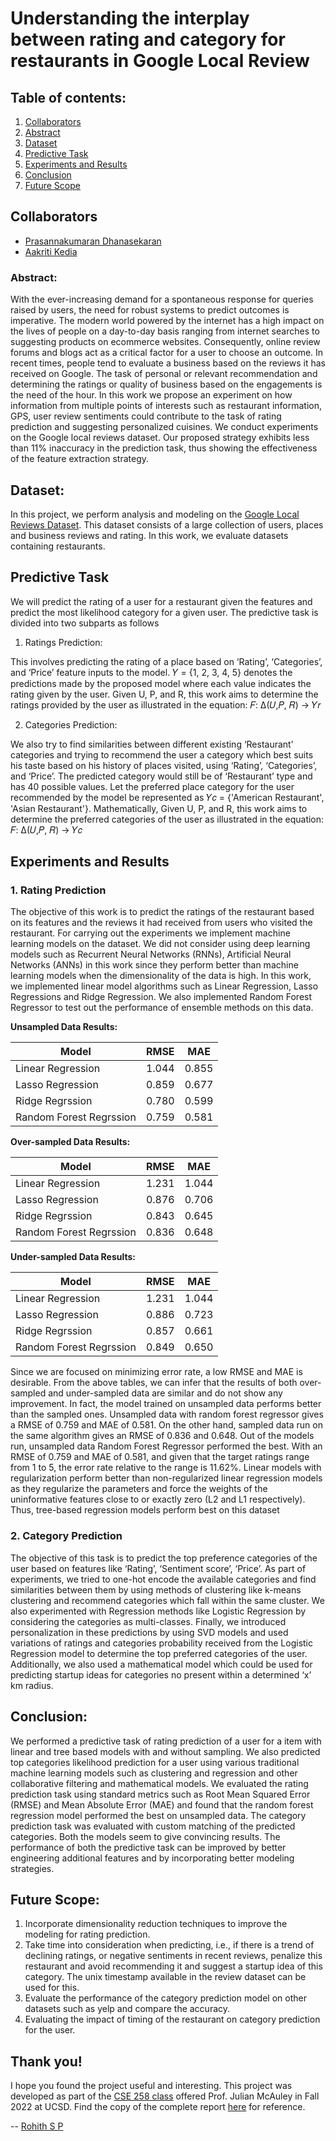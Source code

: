 # Understanding the interplay between rating and category for restaurants in Google Local Review

## Table of contents:
1. [Collaborators](#collaborators)
2. [Abstract](#abstract)
3. [Dataset](#data)
4. [Predictive Task](#task)
5. [Experiments and Results](#results)
6. [Conclusion](#conclusion)
7. [Future Scope](#future)

## Collaborators <a name="collaborators"></a>
* [Prasannakumaran Dhanasekaran](https://www.linkedin.com/in/prasannakumaran/)
* [Aakriti Kedia](https://www.linkedin.com/in/aakriti-kedia/)

### Abstract: <a name="abstract"></a>
With the ever-increasing demand for a spontaneous response for queries raised by users, the need for robust systems to predict outcomes is imperative. The modern world powered by the internet has a high impact on the lives of people on a day-to-day basis ranging from internet searches to suggesting products on ecommerce websites. Consequently, online review forums and blogs act as a critical factor for a user to choose an outcome. In recent times, people tend to evaluate a business based on the reviews it has received on Google. The task of personal or relevant recommendation and determining the ratings or quality of business based on the engagements is the need of the hour. In this work we propose an experiment on how information from multiple points of interests such as restaurant information, GPS, user review sentiments could contribute to the task of rating prediction and suggesting personalized cuisines. We conduct experiments on the Google local reviews dataset. Our proposed strategy exhibits less than 11% inaccuracy in the prediction task, thus showing the effectiveness of the feature extraction strategy.

## Dataset: <a name="data"></a>
In this project, we perform analysis and modeling on the [Google Local Reviews Dataset](https://doi.org/10.1145/3109859.3109882). This dataset consists of a large collection of users, places and business reviews and rating. In this work, we evaluate datasets containing restaurants.

## Predictive Task <a name="task"></a>
We will predict the rating of a user for a restaurant given the features and predict the most likelihood category for a given user. The predictive task
is divided into two subparts as follows

1. Ratings Prediction:

This involves predicting the rating of a place based on ‘Rating’, ‘Categories’, and ‘Price’ feature inputs to the model. 𝑌 = {1, 2, 3, 4, 5} denotes the predictions made by the proposed model where each value indicates the rating given by the user. Given U, P, and R, this work aims to determine the ratings provided by the user as illustrated in the equation: 𝐹: ∆(𝑈,𝑃, 𝑅) → 𝑌𝑟

2. Categories Prediction:

We also try to find similarities between different existing ‘Restaurant’ categories and trying to recommend the user a category which best suits his taste based on his history of places visited, using ‘Rating’, ‘Categories’, and ‘Price’. The predicted category would still be of ‘Restaurant’ type and has 40 possible values. Let the preferred place category for the user recommended
by the model be represented as 𝑌𝑐 = {'American Restaurant', 'Asian Restaurant'}. Mathematically, Given U, P, and R, this work aims to determine the preferred categories of the user as illustrated in the equation: 𝐹: ∆(𝑈,𝑃, 𝑅) → 𝑌𝑐

## Experiments and Results <a name="results"></a>

### 1. Rating Prediction
The objective of this work is to predict the ratings of the restaurant based on its features and the reviews it had received from users who visited the restaurant. For carrying out the experiments we implement machine learning models on the dataset. We did not consider using deep learning models such as Recurrent Neural Networks (RNNs), Artificial Neural Networks (ANNs) in this work
since they perform better than machine learning models when the dimensionality of the data is high. In this work, we implemented linear model algorithms such as Linear Regression, Lasso Regressions and Ridge Regression. We also implemented Random Forest Regressor to test out the performance of ensemble methods on this data.

**Unsampled Data Results:**

| Model  | RMSE | MAE |
| ------------- |:-------------:|:-------------:|
| Linear Regression | 1.044 | 0.855
| Lasso Regression | 0.859 | 0.677
| Ridge Regrssion | 0.780 | 0.599
| Random Forest Regrssion | 0.759 | 0.581

**Over-sampled Data Results:**

| Model  | RMSE | MAE |
| ------------- |:-------------:|:-------------:|
| Linear Regression | 1.231 | 1.044
| Lasso Regression | 0.876 | 0.706
| Ridge Regrssion | 0.843 | 0.645
| Random Forest Regrssion | 0.836 | 0.648

**Under-sampled Data Results:**

| Model  | RMSE | MAE |
| ------------- |:-------------:|:-------------:|
| Linear Regression | 1.231 | 1.044
| Lasso Regression | 0.886 | 0.723
| Ridge Regrssion | 0.857 | 0.661
| Random Forest Regrssion | 0.849 | 0.650

Since we are focused on minimizing error rate, a low RMSE and MAE is desirable. From the above tables, we can infer that the results of both over-sampled and under-sampled data are similar and do not show any improvement. In fact, the model trained on unsampled data performs better than the sampled ones. Unsampled data with random forest regressor gives a RMSE of 0.759 and MAE of 0.581. On the other hand, sampled data run on the same algorithm gives an RMSE of 0.836 and 0.648. Out of the models run, unsampled data Random Forest Regressor performed the best. With an RMSE of 0.759 and MAE of 0.581, and given that the target ratings range from 1 to 5, the error rate relative to the range is 11.62%. Linear models with regularization perform better than non-regularized linear regression models as they regularize the parameters and force the weights of the uninformative features close to or exactly zero (L2 and L1 respectively). Thus, tree-based regression models perform best on this dataset

### 2. Category Prediction
The objective of this task is to predict the top preference categories of the user based on features like ‘Rating’, ‘Sentiment score’, ‘Price’. As part of experiments, we tried to one-hot encode the available categories and find similarities between them by using methods of clustering like k-means clustering and recommend categories which fall within the same cluster. We also experimented with Regression methods like Logistic Regression by considering the categories as multi-classes. Finally, we introduced personalization in these predictions by using SVD models and used variations of ratings and categories probability received from the Logistic Regression model to determine the top preferred categories of the user. Additionally, we also used a mathematical model which could be used for predicting startup ideas for categories no present within a determined ‘x’ km radius.

## Conclusion: <a name="conclusion"></a>
We performed a predictive task of rating prediction of a user for a item with linear and tree based models with and without sampling. We also predicted top categories likelihood prediction for a user using various traditional machine learning models such as clustering and regression and other collaborative filtering and mathematical models. We evaluated the rating prediction task using
standard metrics such as Root Mean Squared Error (RMSE) and Mean Absolute Error (MAE) and found that the random forest regression model performed the best on unsampled data. The category prediction task was evaluated with custom matching of the predicted categories. Both the models seem to give convincing results. The performance of both the predictive task can be improved by better engineering additional features and by incorporating better modeling strategies.


## Future Scope: <a name="future"></a>

1. Incorporate dimensionality reduction techniques to improve the modeling for rating prediction.
2. Take time into consideration when predicting, i.e., if there is a trend of declining ratings, or negative sentiments in recent reviews, penalize this restaurant and avoid recommending it and suggest a startup idea of this category. The unix timestamp available in the review dataset can be used for this. 
3. Evaluate the performance of the category prediction model on other datasets such as yelp and compare the accuracy.
4. Evaluating the impact of timing of the restaurant on category prediction for the user.

## Thank you!

I hope you found the project useful and interesting. This project was developed as part of the [CSE 258 class](https://cseweb.ucsd.edu/classes/fa22/cse258-a/) offered Prof. Julian McAuley in Fall 2022 at UCSD. Find the copy of the complete report [here](https://github.com/rohithaug/rating-category-prediction-google-local/blob/main/report.pdf) for reference.

-- [Rohith S P](https://www.linkedin.com/in/rohithsp/)
